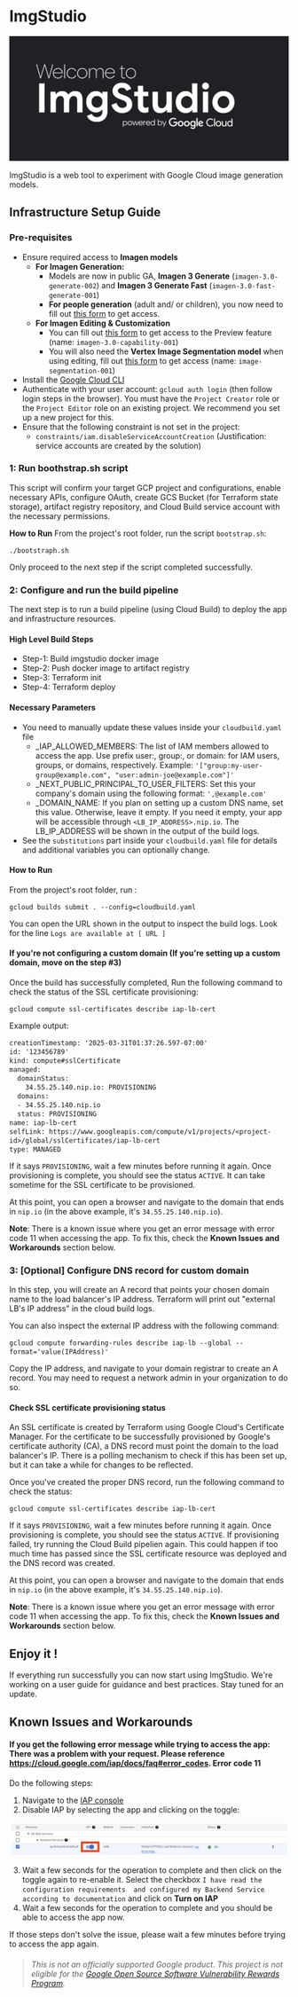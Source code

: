 # ImgStudio
![](./assets/imgstudio.jpg)

ImgStudio is a web tool to experiment with Google Cloud image generation models. 

## Infrastructure Setup Guide

### Pre-requisites

- Ensure required access to **Imagen models**
  - **For Imagen Generation:**
    - Models are now in public GA, **Imagen 3 Generate** (`imagen-3.0-generate-002`) and **Imagen 3 Generate Fast** (`imagen-3.0-fast-generate-001`)
    - **For people generation** (adult and/ or children), you now need to fill out [this form](https://docs.google.com/forms/d/e/1FAIpQLSduBp9w84qgim6vLriQ9p7sdz62bMJaL-nNmIVoyiOwd84SMw/viewform) to get access.
  - **For Imagen Editing & Customization**
    - You can fill out [this form](https://docs.google.com/forms/d/e/1FAIpQLScN9KOtbuwnEh6pV7xjxib5up5kG_uPqnBtJ8GcubZ6M3i5Cw/viewform) to get access to the Preview feature (name: `imagen-3.0-capability-001`)
    - You will also need the **Vertex Image Segmentation model** when using editing, fill out [this form](https://docs.google.com/forms/d/e/1FAIpQLSdzIR1EeQGFcMsqd9nPip5e9ovDKSjfWRd58QVjo1zLpfdvEg/viewform?resourcekey=0-Pvqc66u-0Z1QmuzHq4wLKg&pli=1) to get access (name: `image-segmentation-001`)
- Install the [Google Cloud CLI](https://cloud.google.com/sdk/docs/install)
- Authenticate with your user account: `gcloud auth login` (then follow login steps in the browser). You must have the `Project Creator` role or the `Project Editor` role on an existing project. We recommend you set up a new project for this. 
- Ensure that the following constraint is not set in the project:
  - `constraints/iam.disableServiceAccountCreation` (Justification: service accounts are created by the solution)

### 1: Run **boothstrap.sh** script
This script will confirm your target GCP project and configurations, enable necessary APIs, configure OAuth, create GCS Bucket (for Terraform state storage), artifact registry repository, and Cloud Build service account with the necessary permissions.

**How to Run**
From the project's root folder, run the script `bootstrap.sh`:

```
./bootstraph.sh
```

Only proceed to the next step if the script completed successfully.

### 2: Configure and run the build pipeline
The next step is to run a build pipeline (using Cloud Build) to deploy the app and infrastructure resources.

#### High Level Build Steps
  - Step-1: Build imgstudio docker image
  - Step-2: Push docker image to artifact registry
  - Step-3: Terraform init
  - Step-4: Terraform deploy
#### Necessary Parameters
  - You need to manually update these values inside your `cloudbuild.yaml` file
      - _IAP_ALLOWED_MEMBERS: The list of IAM members allowed to access the app. Use prefix user:, group:, or domain: for IAM users, groups, or domains, respectively. Example: `'["group:my-user-group@example.com", "user:admin-joe@example.com"]'`
      - _NEXT_PUBLIC_PRINCIPAL_TO_USER_FILTERS: Set this your company's domain using the following format: `',@example.com'`
      - _DOMAIN_NAME: If you plan on setting up a custom DNS name, set this value. Otherwise, leave it empty. If you need it empty, your app will be accessible through `<LB_IP_ADDRESS>.nip.io`. The LB_IP_ADDRESS will be shown in the output of the build logs.
  - See the `substitutions` part inside your `cloudbuild.yaml` file for details and additional variables you can optionally change.

#### How to Run

From the project's root folder, run :

```
gcloud builds submit . --config=cloudbuild.yaml
```

You can open the URL shown in the output to inspect the build logs. Look for the line `Logs are available at [ URL ]`


#### If you're not configuring a custom domain (If you're setting up a custom domain, move on the step #3)
Once the build has successfully completed, Run the following command to check the status of the SSL certificate provisioning:
```
gcloud compute ssl-certificates describe iap-lb-cert
```

Example output:
```
creationTimestamp: '2025-03-31T01:37:26.597-07:00'
id: '123456789'
kind: compute#sslCertificate
managed:
  domainStatus:
    34.55.25.140.nip.io: PROVISIONING
  domains:
  - 34.55.25.140.nip.io
  status: PROVISIONING
name: iap-lb-cert
selfLink: https://www.googleapis.com/compute/v1/projects/<project-id>/global/sslCertificates/iap-lb-cert
type: MANAGED
```

If it says `PROVISIONING`, wait a few minutes before running it again. Once provisioning is complete, you should see the status `ACTIVE`. It can take sometime for the SSL certificate to be provisioned. 

At this point, you can open a browser and navigate to the domain that ends in `nip.io` (in the above example, it's `34.55.25.140.nip.io`). 

**Note**: There is a known issue where you get an error message with error code 11 when accessing the app. To fix this, check the **Known Issues and Workarounds** section below.

### 3: [Optional] Configure DNS record for custom domain
In this step, you will create an A record that points your chosen domain name to the load balancer's IP address. Terraform will print out "external LB's IP address" in the cloud build logs. 

You can also inspect the external IP address with the following command:
```
gcloud compute forwarding-rules describe iap-lb --global --format='value(IPAddress)'
```

Copy the IP address, and navigate to your domain registrar to create an A record. You may need to request a network admin in your organization to do so.

#### Check SSL certificate provisioning status
An SSL certificate is created by Terraform using Google Cloud's Certificate Manager. For the certificate to be successfully provisioned by Google's certificate authority (CA), a DNS record must point the domain to the load balancer's IP. There is a polling mechanism to check if this has been set up, but it can take a while for changes to be reflected.

Once you've created the proper DNS record, run the following command to check the status:
```
gcloud compute ssl-certificates describe iap-lb-cert
```

If it says `PROVISIONING`, wait a few minutes before running it again. Once provisioning is complete, you should see the status `ACTIVE`. If provisioning failed, try running the Cloud Build pipelien again. This could happen if too much time has passed since the SSL certificate resource was deployed and the DNS record was created.

At this point, you can open a browser and navigate to the domain that ends in `nip.io` (in the above example, it's `34.55.25.140.nip.io`). 

**Note**: There is a known issue where you get an error message with error code 11 when accessing the app. To fix this, check the **Known Issues and Workarounds** section below.

## Enjoy it !
If everything run successfully you can now start using ImgStudio. We're working on a user guide for guidance and best practices. Stay tuned for an update.


## Known Issues and Workarounds
#### If you get the following error message while trying to access the app: There was a problem with your request. Please reference https://cloud.google.com/iap/docs/faq#error_codes. Error code 11

Do the following steps:
1. Navigate to the [IAP console](https://console.cloud.google.com/security/iap) 
2. Disable IAP by selecting the app and clicking on the toggle:

![](./assets/iap-toggle.jpg)

3. Wait a few seconds for the operation to complete and then click on the toggle again to re-enable it. Select the checkbox `I have read the configuration requirements  and configured my Backend Service according to documentation` and click on **Turn on IAP**
4. Wait a few seconds for the operation to complete and you should be able to access the app now.

If those steps don't solve the issue, please wait a few minutes before trying to access the app again.


> ###### _This is not an officially supported Google product. This project is not eligible for the [Google Open Source Software Vulnerability Rewards Program](https://bughunters.google.com/open-source-security)._